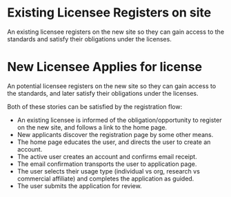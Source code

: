 
# Existing Licensee Registers on site
An existing licensee registers on the new site so they can gain access to the standards and satisfy their obligations under the licenses.

# New Licensee Applies for license
An potential licensee registers on the new site so they can gain access to the standards, and later satisfy their obligations under the licenses.

Both of these stories can be satisfied by the registration flow:

- An existing licensee is informed of the obligation/opportunity to register on the new site, and follows a link to the home page.
- New applicants discover the registration page by some other means.
- The home page educates the user, and directs the user to create an account.
- The active user creates an account and confirms email receipt.
- The email confirmation transports the user to application page.
- The user selects their usage type (individual vs org, research vs commercial affiliate) and completes the application as guided.
- The user submits the application for review.
